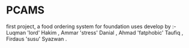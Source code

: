 # PCAMS
first project,  a food ordering system for foundation uses
develop by :-
Luqman 'lord' Hakim ,
Ammar 'stress' Danial ,
Ahmad 'fatphobic' Taufiq ,
Firdaus 'susu' Syazwan .
